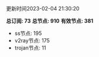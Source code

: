 更新时间2023-02-04 21:30:20

**总订阅: 73**
**总节点: 910**
**有效节点: 381**
- ss节点: 195
- v2ray节点: 175
- trojan节点: 11
